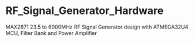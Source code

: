 # RF_Signal_Generator_Hardware
MAX2871 23.5 to 6000MHz RF Signal Generator design with ATMEGA32U4 MCU, Filter Bank and Power Amplifier
